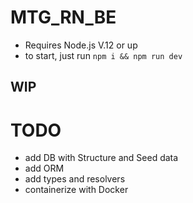 # MTG_RN_BE

- Requires Node.js V.12 or up
- to start, just run `npm i && npm run dev`

## WIP

# TODO

- add DB with Structure and Seed data
- add ORM
- add types and resolvers
- containerize with Docker
